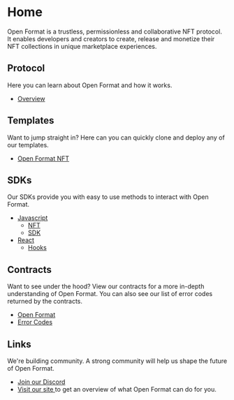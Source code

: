 # Home

Open Format is a trustless, permissionless and collaborative NFT protocol. It enables developers and creators to create, release and monetize their NFT collections in unique marketplace experiences.

## Protocol

Here you can learn about Open Format and how it works.

* [Overview](protocol/how-open-format-works.md)

## Templates

Want to jump straight in? Here can you can quickly clone and deploy any of our templates.&#x20;

* [Open Format NFT](templates/open-format-nft.md)

## SDKs

Our SDKs provide you with easy to use methods to interact with Open Format.

* [Javascript](sdks/javascript/)
  * [NFT](sdks/javascript/nft.md)
  * [SDK](sdks/javascript/sdk.md)
* [React](sdks/react/)
  * [Hooks](sdks/react/hooks.md)

## Contracts

Want to see under the hood? View our contracts for a more in-depth understanding of Open Format. You can also see our list of error codes returned by the contracts.

* [Open Format](broken-reference)
* [Error Codes](contracts/error-codes.md)

## Links

We're building community. A strong community will help us shape the future of Open Format.&#x20;

* [Join our Discord](https://discord.gg/8WV52tVqbZ)
* [Visit our site ](https://openformat.simpleweb.co.uk/)to get an overview of what Open Format can do for you.

